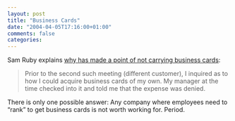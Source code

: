 ```yaml
---
layout: post
title: "Business Cards"
date: "2004-04-05T17:16:00+01:00"
comments: false
categories: 
---
```


<p>Sam Ruby explains <a href="http://www.intertwingly.net/blog/1753.html">why has made a point of not carrying business cards</a>:</p>

<blockquote>Prior to the second such meeting (different customer), I inquired as to how I could acquire business cards of my own. My manager at the time checked into it and told me that the expense was denied.</blockquote>

<p>There is only one possible answer: Any company where employees need to &#8220;rank&#8221; to get business cards is not worth working for. Period.</p>


